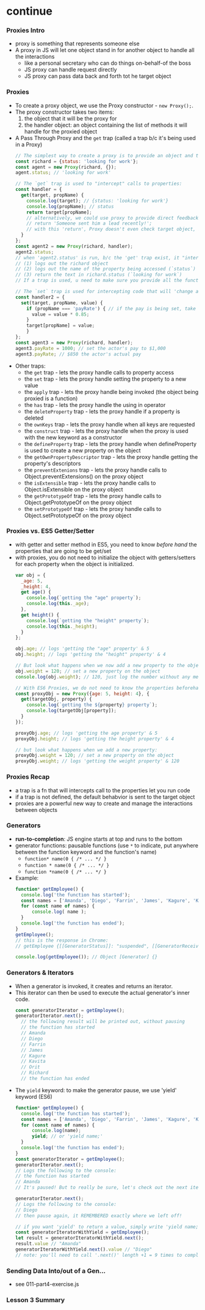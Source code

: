 # continue

### Proxies Intro
* proxy is something that represents someone else
* A proxy in JS will let one object stand in for another object to handle all the interactions
  * like a personal secretary who can do things on-behalf-of the boss
  * JS proxy can handle request directly
  * JS proxy can pass data back and forth tot he target object

### Proxies
* To create a proxy object, we use the Proxy constructor - `new Proxy();`.
* The proxy constructor takes two items:
  1. the object that it will be the proxy for
  2. the handler object: an object containing the list of methods it will handle for the proxied object
* A Pass Through Proxy and the `get` trap (called a trap b/c it's being used in a Proxy)
  ```js
  // The simplest way to create a proxy is to provide an object and then an empty handler object.
  const richard = {status: 'looking for work'};
  const agent = new Proxy(richard, {});
  agent.status; // 'looking for work'

  // The `get` trap is used to "intercept" calls to properties:
  const handler = {
    get(target, propName) {
      console.log(target); // {status: 'looking for work'}
      console.log(propName); // status
      return target[propName];
      // alternatively, we could use proxy to provide direct feedback
      // return 'Someone sent him a lead recently!';
      // with this 'return', Proxy doesn't even check target object, it just responds directly to the calling code
    }
  };
  const agent2 = new Proxy(richard, handler);
  agent2.status;
  // when 'agent2.status' is run, b/c the 'get' trap exist, it "intercepts" the status call and run the 'get' trap fn
  // (1) logs out the richard object
  // (2) logs out the name of the property being accessed (`status`)
  // (3) return the text in richard.status (`looking for work`)
  // If a trap is used, u need to make sure you provide all the functionality for that specific trap

  // The `set` trap is used for intercepting code that will 'change a property'
  const handler2 = {
    set(target, propName, value) {
      if (propName === 'payRate') { // if the pay is being set, take 15% as commission
        value = value * 0.85;
      }
      target[propName] = value;
      }
  };
  const agent3 = new Proxy(richard, handler);
  agent3.payRate = 1000; // set the actor's pay to $1,000
  agent3.payRate; // $850 the actor's actual pay
  ```
* Other traps:
  * the `get` trap - lets the proxy handle calls to property access
  * the `set` trap - lets the proxy handle setting the property to a new value
  * the `apply` trap - lets the proxy handle being invoked (the object being proxied is a function)
  * the `has` trap - lets the proxy handle the using in operator
  * the `deleteProperty` trap - lets the proxy handle if a property is deleted
  * the `ownKeys` trap - lets the proxy handle when all keys are requested
  * the `construct` trap - lets the proxy handle when the proxy is used with the new keyword as a constructor
  * the `defineProperty` trap - lets the proxy handle when defineProperty is used to create a new property on the object
  * the `getOwnPropertyDescriptor` trap - lets the proxy handle getting the property's descriptors
  * the `preventExtenions` trap - lets the proxy handle calls to Object.preventExtensions() on the proxy object
  * the `isExtensible` trap - lets the proxy handle calls to Object.isExtensible on the proxy object
  * the `getPrototypeOf` trap - lets the proxy handle calls to Object.getPrototypeOf on the proxy object
  * the `setPrototypeOf` trap - lets the proxy handle calls to Object.setPrototypeOf on the proxy object

### Proxies vs. ES5 Getter/Setter
* with getter and setter method in ES5, you need to know *before hand* the properties that are going to be get/set
* with proxies, you do not need to initialize the object with getters/setters for each property when the object is initialized.
  ```js
  var obj = {
    _age: 5,
    _height: 4,
    get age() {
      console.log(`getting the "age" property`);
      console.log(this._age);
    },
    get height() {
      console.log(`getting the "height" property`);
      console.log(this._height);
    }
  };

  obj.age; // logs 'getting the "age" property' & 5
  obj.height; // logs 'getting the "height" property' & 4

  // But look what happens when we now add a new property to the object:
  obj.weight = 120; // set a new property on the object
  console.log(obj.weight); // 120, just log the number without any message

  // With ES6 Proxies, we do not need to know the properties beforehand:
  const proxyObj = new Proxy({age: 5, height: 4}, {
    get(targetObj, property) {
      console.log(`getting the ${property} property`);
      console.log(targetObj[property]);
    }
  });

  proxyObj.age; // logs 'getting the age property' & 5
  proxyObj.height; // logs 'getting the height property' & 4

  // but look what happens when we add a new property:
  proxyObj.weight = 120; // set a new property on the object
  proxyObj.weight; // logs 'getting the weight property' & 120
  ```

### Proxies Recap
* a trap is a fn that will intercepts call to the properties let you run code
* if a trap is not defined, the default behabvior is sent to the target object
* proxies are a powerful new way to create and manage the interactions between objects

### Generators
* **run-to-completion**: JS engine starts at top and runs to the bottom
* generator functions: pausable functions (use `*` to indicate, put anywhere between the function keyword and the function's name)
  * `function* name(0 { /* ... */ }`
  * `function * name(0 { /* ... */ }`
  * `function *name(0 { /* ... */ }`
* Example:
  ```js
  function* getEmployee() {
    console.log('the function has started');
    const names = ['Amanda', 'Diego', 'Farrin', 'James', 'Kagure', 'Kavita', 'Orit', 'Richard'];
    for (const name of names) {
        console.log( name );
    }
    console.log('the function has ended');
  }
  getEmployee();
  // this is the response in Chrome:
  // getEmployee {[[GeneratorStatus]]: "suspended", [[GeneratorReceiver]]: Window}

  console.log(getEmployee()); // Object [Generator] {}
  ```

### Generators & Iterators
* When a generator is invoked, it creates and returns an iterator.
* This iterator can then be used to execute the actual generator's inner code.
  ```js
  const generatorIterator = getEmployee();
  generatorIterator.next();
    // the following result will be printed out, without pausing
    // the function has started
    // Amanda
    // Diego
    // Farrin
    // James
    // Kagure
    // Kavita
    // Orit
    // Richard
    // the function has ended
  ```
* The `yield` keyword: to make the generator pause, we use 'yield' keyword (ES6)
  ```js
  function* getEmployee() {
    console.log('the function has started');
    const names = ['Amanda', 'Diego', 'Farrin', 'James', 'Kagure', 'Kavita', 'Orit', 'Richard'];
    for (const name of names) {
        console.log(name);
        yield; // or 'yield name;'
    }
    console.log('the function has ended');
  }
  const generatorIterator = getEmployee();
  generatorIterator.next();
  // Logs the following to the console:
  // the function has started
  // Amanda
  // It's paused! But to really be sure, let's check out the next iteration:

  generatorIterator.next();
  // Logs the following to the console:
  // Diego
  // then pause again, it REMEMBERED exactly where we left off!

  // if you want 'yield' to return a value, simply write 'yield name;'
  const generatorIteratorWithYield = getEmployee();
  let result = generatorIteratorWithYield.next();
  result.value // "Amanda"
  generatorIteratorWithYield.next().value // "Diego"
  // note: you'll need to call '.next()' length +1 = 9 times to complete the cycle
  ```

### Sending Data Into/out of a Gen...
* see 011-part4-exercise.js

### Lesson 3 Summary
